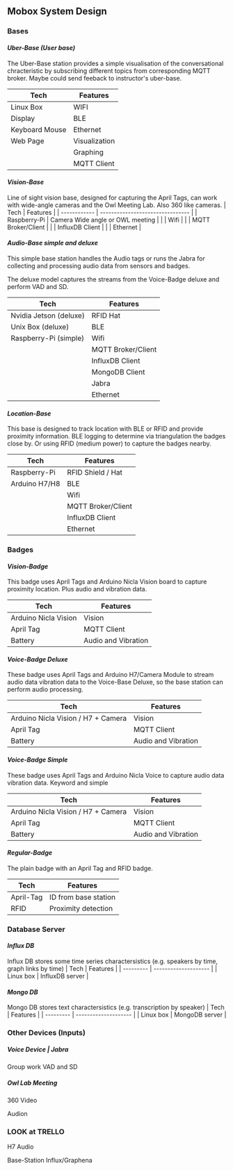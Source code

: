 ## Mobox System Design

### **Bases**

#### *Uber-Base (User base)*

The Uber-Base station provides a simple visualisation of the conversational chracteristic by subscribing different topics from corresponding MQTT broker.
Maybe could send feeback to instructor's uber-base.

| Tech           | Features          |
| -------------- | ----------------- |
| Linux Box      | WIFI              |
| Display        | BLE               |
| Keyboard Mouse | Ethernet          |
| Web Page       | Visualization     |
|                | Graphing          |
|                | MQTT Client       |

#### *Vision-Base*

Line of sight vision base, designed for capturing the April Tags, can work with wide-angle cameras and the Owl Meeting Lab. Also 360 like cameras.
| Tech         | Features                         |
| ------------ | -------------------------------- |
| Raspberry-Pi | Camera Wide angle or OWL meeting |
|              | Wifi                             |
|              | MQTT Broker/Client               |
|              | InfluxDB Client                  |
|              | Ethernet                         |

#### *Audio-Base simple and deluxe*

This simple base station handles the Audio tags or runs the Jabra for collecting and processing audio data from sensors and badges. 

The deluxe model captures the streams from the Voice-Badge deluxe and perform VAD and SD.

| Tech                   | Features           |
| ---------------------- | ------------------ |
| Nvidia Jetson (deluxe) | RFID Hat           |
| Unix Box (deluxe)      | BLE                |
| Raspberry-Pi (simple)  | Wifi               |
|                        | MQTT Broker/Client |
|                        | InfluxDB Client    |
|                        | MongoDB Client     |
|                        | Jabra              |
|                        | Ethernet           |

#### *Location-Base*

This base is designed to track location with BLE or RFID and provide proximity information. BLE logging to determine via triangulation the badges close by. Or using RFID (medium power) to capture the badges nearby.

| Tech          | Features           |
| ------------- | ------------------ |
| Raspberry-Pi  | RFID Shield / Hat  |
| Arduino H7/H8 | BLE                |
|               | Wifi               |
|               | MQTT Broker/Client |
|               | InfluxDB Client    |
|               | Ethernet           |

### **Badges**

#### *Vision-Badge*

This badge uses April Tags and Arduino Nicla Vision board to capture proximity location. Plus audio and vibration data.

| Tech                 | Features            |
| -------------------- | ------------------- |
| Arduino Nicla Vision | Vision              |
| April Tag            | MQTT Client         |
| Battery              | Audio and Vibration |

#### *Voice-Badge Deluxe*

These badge uses April Tags and Arduino H7/Camera Module to stream audio data vibration data to the Voice-Base Deluxe, so the base station can perform audio processing. 

| Tech                               | Features            |
| ---------------------------------- | ------------------- |
| Arduino Nicla Vision / H7 + Camera | Vision              |
| April Tag                          | MQTT Client         |
| Battery                            | Audio and Vibration |

#### *Voice-Badge Simple*

These badge uses April Tags and Arduino Nicla Voice to capture audio data vibration data. Keyword and simple

| Tech                               | Features            |
| ---------------------------------- | ------------------- |
| Arduino Nicla Vision / H7 + Camera | Vision              |
| April Tag                          | MQTT Client         |
| Battery                            | Audio and Vibration |

#### *Regular-Badge*

The plain badge with an April Tag and RFID badge. 

| Tech      | Features             |
| --------- | -------------------- |
| April-Tag | ID from base station |
| RFID      | Proximity detection  |

### **Database Server**
#### *Influx DB*
Influx DB stores some time series charactersistics (e.g. speakers by time, graph links by time)
| Tech      | Features             |
| --------- | -------------------- |
| Linux box | InfluxDB server      |

#### *Mongo DB*
Mongo DB stores text charactersistics (e.g. transcription by speaker)
| Tech      | Features             |
| --------- | -------------------- |
| Linux box | MongoDB server       |

### **Other Devices (Inputs)**

##### *Voice Device | Jabra*

Group work VAD and SD

##### *Owl Lab Meeting*

360 Video

Audion



### **LOOK at TRELLO**

H7 Audio

Base-Station Influx/Graphena

